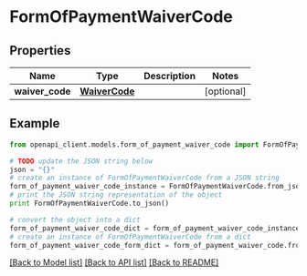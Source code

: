 # FormOfPaymentWaiverCode


## Properties
Name | Type | Description | Notes
------------ | ------------- | ------------- | -------------
**waiver_code** | [**WaiverCode**](WaiverCode.md) |  | [optional] 

## Example

```python
from openapi_client.models.form_of_payment_waiver_code import FormOfPaymentWaiverCode

# TODO update the JSON string below
json = "{}"
# create an instance of FormOfPaymentWaiverCode from a JSON string
form_of_payment_waiver_code_instance = FormOfPaymentWaiverCode.from_json(json)
# print the JSON string representation of the object
print FormOfPaymentWaiverCode.to_json()

# convert the object into a dict
form_of_payment_waiver_code_dict = form_of_payment_waiver_code_instance.to_dict()
# create an instance of FormOfPaymentWaiverCode from a dict
form_of_payment_waiver_code_form_dict = form_of_payment_waiver_code.from_dict(form_of_payment_waiver_code_dict)
```
[[Back to Model list]](../README.md#documentation-for-models) [[Back to API list]](../README.md#documentation-for-api-endpoints) [[Back to README]](../README.md)



